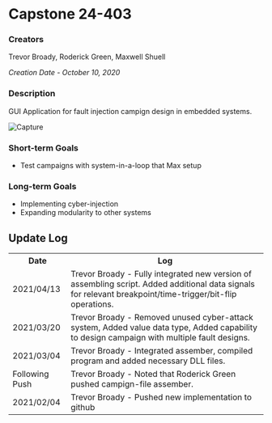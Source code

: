 
<h1>Capstone 24-403</h1>
<h3>Creators</h3>
Trevor Broady, Roderick Green, Maxwell Shuell

<i>Creation Date - October 10, 2020</i>

<h3>Description</h3>
<p>
GUI Application for fault injection campign design in embedded systems.
</p>

 ![Capture](https://user-images.githubusercontent.com/64280590/111883422-90f26500-8991-11eb-8587-451ddab694ba.PNG)
 
<h3>Short-term Goals</h3>
<ul>
<li>Test campaigns with system-in-a-loop that Max setup</li>
</ul>

<h3>Long-term Goals</h3>
<ul>
<li>Implementing cyber-injection</li>
<li>Expanding modularity to other systems</li>
</ul>

<h2>Update Log</h2>
<table>
<tr><th>Date</th><th>Log</th></tr>
<tr><td>2021/04/13</td><td>Trevor Broady - Fully integrated new version of assembling script. Added additional data signals for relevant breakpoint/time-trigger/bit-flip operations.</td></tr>
<tr><td>2021/03/20</td><td>Trevor Broady - Removed unused cyber-attack system, Added value data type, Added capability to design campaign with multiple fault designs.</td></tr>
<tr><td>2021/03/04</td><td>Trevor Broady - Integrated assember, compiled program and added necessary DLL files. </td></tr>
<tr><td>Following Push</td><td>Trevor Broady - Noted that Roderick Green pushed campign-file assember.</td></tr>
<tr><td>2021/02/04</td><td>Trevor Broady - Pushed new implementation to github</td></tr>
</table>
